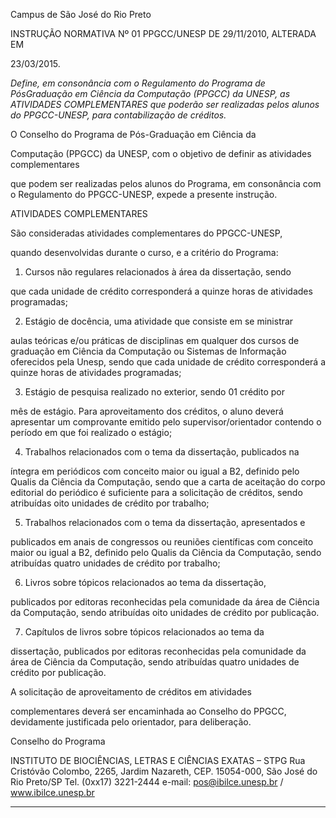 Campus de São José do Rio Preto

INSTRUÇÃO NORMATIVA Nº 01 PPGCC/UNESP DE 29/11/2010, ALTERADA EM

23/03/2015.

_Define, em consonância com o Regulamento do Programa de_
_PósGraduação em Ciência da Computação (PPGCC) da UNESP, as_
_ATIVIDADES COMPLEMENTARES que poderão ser realizadas pelos_
_alunos do PPGCC-UNESP, para contabilização de créditos._

O Conselho do Programa de Pós-Graduação em Ciência da

Computação (PPGCC) da UNESP, com o objetivo de definir as atividades complementares

que podem ser realizadas pelos alunos do Programa, em consonância com o Regulamento
do PPGCC-UNESP, expede a presente instrução.

ATIVIDADES COMPLEMENTARES

São consideradas atividades complementares do PPGCC-UNESP,

quando desenvolvidas durante o curso, e a critério do Programa:

1. Cursos não regulares relacionados à área da dissertação, sendo

que cada unidade de crédito corresponderá a quinze horas de atividades programadas;

2. Estágio de docência, uma atividade que consiste em se ministrar

aulas teóricas e/ou práticas de disciplinas em qualquer dos cursos de graduação em
Ciência da Computação ou Sistemas de Informação oferecidos pela Unesp, sendo que
cada unidade de crédito corresponderá a quinze horas de atividades programadas;

3. Estágio de pesquisa realizado no exterior, sendo 01 crédito por

mês de estágio. Para aproveitamento dos créditos, o aluno deverá apresentar um
comprovante emitido pelo supervisor/orientador contendo o período em que foi realizado
o estágio;

4. Trabalhos relacionados com o tema da dissertação, publicados na

íntegra em periódicos com conceito maior ou igual a B2, definido pelo Qualis da Ciência
da Computação, sendo que a carta de aceitação do corpo editorial do periódico é
suficiente para a solicitação de créditos, sendo atribuídas oito unidades de crédito por
trabalho;

5. Trabalhos relacionados com o tema da dissertação, apresentados e

publicados em anais de congressos ou reuniões científicas com conceito maior ou igual a
B2, definido pelo Qualis da Ciência da Computação, sendo atribuídas quatro unidades de
crédito por trabalho;

6. Livros sobre tópicos relacionados ao tema da dissertação,

publicados por editoras reconhecidas pela comunidade da área de Ciência da
Computação, sendo atribuídas oito unidades de crédito por publicação.


7. Capítulos de livros sobre tópicos relacionados ao tema da

dissertação, publicados por editoras reconhecidas pela comunidade da área de Ciência da
Computação, sendo atribuídas quatro unidades de crédito por publicação.

A solicitação de aproveitamento de créditos em atividades

complementares deverá ser encaminhada ao Conselho do PPGCC, devidamente justificada
pelo orientador, para deliberação.

Conselho do Programa

INSTITUTO DE BIOCIÊNCIAS, LETRAS E CIÊNCIAS EXATAS – STPG
Rua Cristóvão Colombo, 2265, Jardim Nazareth, CEP. 15054-000, São José do Rio Preto/SP
Tel. (0xx17) 3221-2444  e-mail: pos@ibilce.unesp.br / www.ibilce.unesp.br


-----

